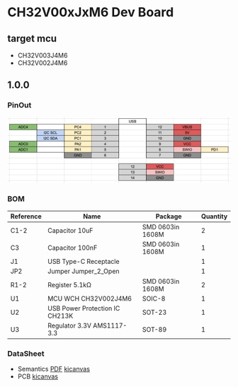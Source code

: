 # CH32V00xJxM6 Dev Board

## target mcu

- CH32V003J4M6
- CH32V002J4M6

## 1.0.0

### PinOut

![](./docs/ch32v00x-soic8-1.0.0-pinout.png)

### BOM

| Reference | Name                           | Package          | Quantity |
| --------- | ------------------------------ | ---------------- | -------- |
| C1-2      | Capacitor 10uF                 | SMD 0603in 1608M | 2        |
| C3        | Capacitor 100nF                | SMD 0603in 1608M | 1        |
| J1        | USB Type-C Receptacle          |                  | 1        |
| JP2       | Jumper Jumper_2_Open           |                  | 1        |
| R1-2      | Register 5.1kΩ                 | SMD 0603in 1608M | 2        |
| U1        | MCU WCH CH32V002J4M6           | SOIC-8           | 1        |
| U2        | USB Power Protection IC CH213K | SOT-23           | 1        |
| U3        | Regulator 3.3V AMS1117-3.3     | SOT-89           | 1        |

### DataSheet

- Semantics [PDF](docs/ch32v00x-soic8-1.0.0-semantics.pdf) [kicanvas](https://kicanvas.org/?github=https%3A%2F%2Fgithub.com%2F74th%2Fch32v-dev-boards%2Fblob%2Fch32v00x-soic8%2F1.0.0%2Fch32v00x-soic8%2Fch32v00x-soic8.kicad_sch)
- PCB [kicanvas](https://kicanvas.org/?github=https%3A%2F%2Fgithub.com%2F74th%2Fch32v-dev-boards%2Fblob%2Fch32v00x-soic8%2F1.0.0%2Fch32v00x-soic8%2Fch32v00x-soic8.kicad_pcb)
